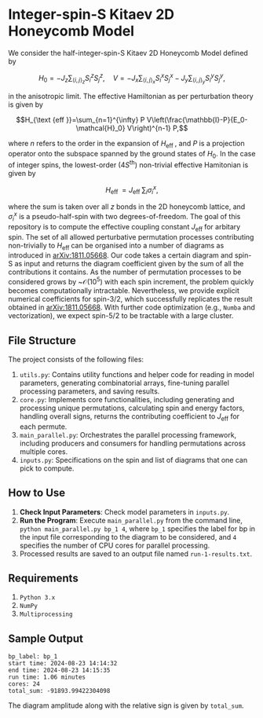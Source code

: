 # Integer-spin-S Kitaev 2D Honeycomb Model

We consider the half-integer-spin-S Kitaev 2D Honeycomb Model defined by 

$$H_0=-J_z \sum_{\langle i, j\rangle_z} S_i^z S_j^z, \quad V=-J_x \sum_{\langle i, j\rangle_x} S_i^x S_j^x-J_y \sum_{\langle i, j\rangle_y} S_i^y S_j^y,$$

in the anisotropic limit. The effective Hamiltonian as per perturbation theory is given by

$$H_{\text {eff }}=\sum_{n=1}^{\infty} P V\left(\frac{\mathbb{I}-P}{E_0-\mathcal{H}_0} V\right)^{n-1} P,$$

where $n$ refers to the order in the expansion of $H_{\text {eff }}$, and $P$ is a projection operator onto the subspace spanned by the ground states of $H_0$. In the case of integer spins, the lowest-order ($4S^{\textrm{th}}$) non-trivial effective Hamitonian is given by 

$$H_{\text {eff }} = J_{\text {eff }} \sum_i\sigma_i^x,$$

where the sum is taken over all $z$ bonds in the 2D honeycomb lattice, and $\sigma_i^x$ is a pseudo-half-spin with two degrees-of-freedom. The goal of this repository is to compute the effective coupling constant $J_{\text {eff }}$ for arbitary spin. The set of all allowed perturbative permutation processes contributing non-trivially to $H_{\text {eff }}$ can be organised into a number of diagrams as introduced in [arXiv:1811.05668](
https://doi.org/10.1103/PhysRevB.99.104408). Our code takes a certain diagram and spin-S as input and returns the diagram coefficient given by the sum of all the contributions it contains. As the number of permutation processes to be considered grows by ~$\mathcal{O}(10^5)$ with each spin increment, the problem quickly becomes computationally intractable. Nevertheless, we provide explicit numerical coefficients for spin-3/2, which successfully replicates the result obtained in [arXiv:1811.05668](
https://doi.org/10.1103/PhysRevB.99.104408). With further code optimization (e.g., ``Numba`` and vectorization), we expect spin-5/2 to be tractable with a large cluster.

## File Structure
The project consists of the following files:
1. ``utils.py``: Contains utility functions and helper code for reading in model parameters, generating combinatorial arrays, fine-tuning parallel processing parameters, and saving results.
2. ``core.py``: Implements core functionalities, including generating and processing unique permutations, calculating spin and energy factors, handling overall signs, returns the contributing coefficient to $J_{\mathrm{eff}}$ for each permute.
3. ``main_parallel.py``: Orchestrates the parallel processing framework, including producers and consumers for handling permutations across multiple cores.
4. ``inputs.py``: Specifications on the spin and list of diagrams that one can pick to compute.

## How to Use
1. **Check Input Parameters**: Check model parameters in ``inputs.py``.
2. **Run the Program**: Execute ``main_parallel.py`` from the command line, ``python main_parallel.py bp_1 4``, where ``bp_1`` specifies the label for bp in the input file corresponding to the diagram to be considered, and ``4`` specifies the number of CPU cores for parallel processing.
3. Processed results are saved to an output file named ``run-1-results.txt``.

## Requirements
1. ``Python 3.x``
2. ``NumPy``
3. ``Multiprocessing``

## Sample Output
```
bp_label: bp_1
start time: 2024-08-23 14:14:32
end time: 2024-08-23 14:15:35
run time: 1.06 minutes
cores: 24
total_sum: -91893.99422304098
```

The diagram amplitude along with the relative sign is given by ``total_sum``.